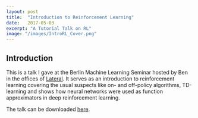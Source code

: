 ```yaml
---
layout: post
title:  "Introduction to Reinforcement Learning"
date:   2017-05-03
excerpt: "A Tutorial Talk on RL"
image: "/images/IntroRL_Cover.png"
---
```

<head>
<script type="text/x-mathjax-config"> MathJax.Hub.Config({ TeX: { equationNumbers: { autoNumber: "all" } } }); </script>
       <script type="text/x-mathjax-config">
         MathJax.Hub.Config({
           tex2jax: {
             inlineMath: [ ['$','$'], ["\\(","\\)"] ],
             displayMath: [['$$','$$']],
             processEscapes: true
           }
         });
       </script>
       <script src="https://cdn.mathjax.org/mathjax/latest/MathJax.js?config=TeX-AMS-MML_HTMLorMML" type="text/javascript"></script>
</head>

## Introduction

This is a talk I gave at the Berlin Machine Learning Seminar hosted by Ben in the offices of [Lateral](https://lateral.io).
It serves as an introduction to reinforcement learning covering the usual suspects like on- and off-policy algorithms, TD-learning and shows how neural networks were used as function approximators in deep reinforcement learning.

The talk can be downloaded [here](BML-RL.pdf).
